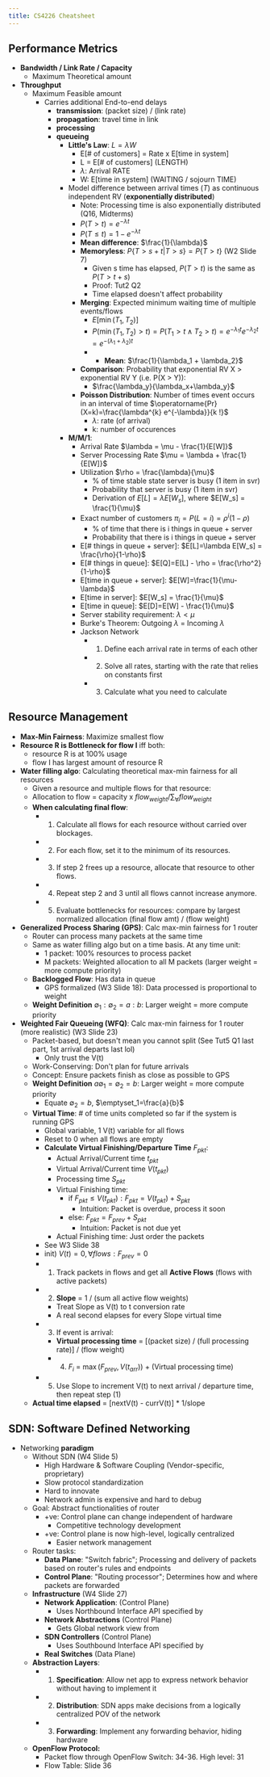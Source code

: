 ```yaml
---
title: CS4226 Cheatsheet
---
```


## Performance Metrics
* **Bandwidth / Link Rate / Capacity**
  * Maximum Theoretical amount
* **Throughput**
  * Maximum Feasible amount
    * Carries additional End-to-end delays
      * **transmission**: (packet size) / (link rate)
      * **propagation**: travel time in link
      * **processing**
      * **queueing**
        * **Little's Law**: $L = \lambda W$
          * E[# of customers] = Rate x E[time in system]
          * L = E[# of customers] (LENGTH)
          * $\lambda$: Arrival RATE 
          * W: E[time in system] (WAITING / sojourn TIME)
        * Model difference between arrival times ($T$) as continuous independent RV (**exponentially distributed**)
          * Note: Processing time is also exponentially distributed (Q16, Midterms)
          * $P(T > t) = e^{-\lambda t}$
          * $P(T \leq t) = 1-e^{-\lambda t}$
          * **Mean difference**: $\frac{1}{\lambda}$
          * **Memoryless**: $P\{T>s+t|T>s\} = P\{T>t\}$ (W2 Slide 7)
            * Given s time has elapsed, $P(T>t)$ is the same as $P(T>t+s)$
            * Proof: Tut2 Q2
            * Time elapsed doesn't affect probability
          * **Merging**: Expected minimum waiting time of multiple events/flows
            * $E[\min(T_1, T_2)]$
            * $P(\min(T_1, T_2) > t) = P(T_1 > t \wedge T_2 > t) = e^{-\lambda_{1} t} e^{-\lambda_{2} t} = e^{-(\lambda_{1} + \lambda_{2}) t}$
            * * **Mean**: $\frac{1}{\lambda_1 + \lambda_2}$
          * **Comparison**: Probability that exponential RV X > exponential RV Y (i.e. P(X > Y)):
            * $\frac{\lambda_y}{\lambda_x+\lambda_y}$
          * **Poisson Distribution**: Number of times event occurs in an interval of time $\operatorname{Pr}(X=k)=\frac{\lambda^{k} e^{-\lambda}}{k !}$
            * $\lambda$: rate (of arrival)
            * k: number of occurences
        * **M/M/1**: 
          * Arrival Rate $\lambda = \mu - \frac{1}{E[W]}$
          * Server Processing Rate $\mu = \lambda + \frac{1}{E[W]}$
          * Utilization $\rho = \frac{\lambda}{\mu}$
            * % of time stable state server is busy (1 item in svr)
            * Probability that server is busy (1 item in svr)
            * Derivation of $E[L] = \lambda E[W_s]$, where $E[W_s] = \frac{1}{\mu}$
          * Exact number of customers $\pi_i = P(L=i) = \rho^i(1-\rho)$
            * % of time that there is i things in queue + server
            * Probability that there is i things in queue + server
          * E[# things in queue + server]: $E[L]=\lambda E[W_s] = \frac{\rho}{1-\rho}$
          * E[# things in queue]: $E[Q]=E[L] - \rho = \frac{\rho^2}{1-\rho}$
          * E[time in queue + server]: $E[W]=\frac{1}{\mu-\lambda}$
          * E[time in server]: $E[W_s] = \frac{1}{\mu}$
          * E[time in queue]: $E[D]=E[W] - \frac{1}{\mu}$
          * Server stability requirement: $\lambda < \mu$
          * Burke's Theorem: Outgoing $\lambda$ = Incoming $\lambda$
          * Jackson Network
            * 1) Define each arrival rate in terms of each other
            * 2) Solve all rates, starting with the rate that relies on constants first
            * 3) Calculate what you need to calculate

## Resource Management
* **Max-Min Fairness**: Maximize smallest flow
* **Resource R is Bottleneck for flow I** iff both: 
  * resource R is at 100% usage
  * flow I has largest amount of resource R
* **Water filling algo**: Calculating theoretical max-min fairness for all resources
  * Given a resource and multiple flows for that resource:
  * Allocation to flow = capacity x $flow_{weight} / \sum_\forall flow_{weight}$
  * **When calculating final flow**: 
    * 1) Calculate all flows for each resource without carried over blockages.
    * 2) For each flow, set it to the minimum of its resources.
    * 3) If step 2 frees up a resource, allocate that resource to other flows.
    * 4) Repeat step 2 and 3 until all flows cannot increase anymore.
    * 5) Evaluate bottlenecks for resources: compare by largest normalized allocation (final flow amt) / (flow weight)
* **Generalized Process Sharing (GPS)**: Calc max-min fairness for 1 router
  * Router can process many packets at the same time
  * Same as water filling algo but on a time basis. At any time unit:
    * 1 packet: 100% resources to process packet
    * M packets: Weighted allocation to all M packets (larger weight = more compute priority)
  * **Backlogged Flow**: Has data in queue
    * GPS formalized (W3 Slide 18): Data processed is proportional to weight
  * **Weight Definition** $\emptyset_1:\emptyset_2 = a:b$: Larger weight = more compute priority
* **Weighted Fair Queueing (WFQ)**: Calc max-min fairness for 1 router (more realistic) (W3 Slide 23)
  * Packet-based, but doesn't mean you cannot split (See Tut5 Q1 last part, 1st arrival departs last lol)
    * Only trust the V(t)
  * Work-Conserving: Don't plan for future arrivals
  * Concept: Ensure packets finish as close as possible to GPS
  * **Weight Definition** $a\emptyset_1=\emptyset_2 = b$: Larger weight = more compute priority
    * Equate $\emptyset_2 = b$, $\emptyset_1=\frac{a}{b}$
  * **Virtual Time**: # of time units completed so far if the system is running GPS
    * Global variable, 1 V(t) variable for all flows
    * Reset to 0 when all flows are empty
    * **Calculate Virtual Finishing/Departure Time** $F_{pkt}$: 
      * Actual Arrival/Current time $t_{pkt}$
      * Virtual Arrival/Current time $V(t_{pkt})$
      * Processing time $S_{pkt}$
      * Virtual Finishing time:
        * if $F_{pkt} \leq V(t_{pkt}): F_{pkt} = V(t_{pkt}) + S_{pkt}$
          * Intuition: Packet is overdue, process it soon
        * else: $F_{pkt} = F_{prev} + S_{pkt}$
          * Intuition: Packet is not due yet
      * Actual Finishing time: Just order the packets
    * See W3 Slide 38
    * init) $V(t) = 0, \forall flows: F_{prev} = 0$
    * 1) Track packets in flows and get all **Active Flows** (flows with active packets)
    * 2) **Slope** = 1 / (sum all active flow weights)
      * Treat Slope as V(t) to t conversion rate
      * A real second elapses for every Slope virtual time
    * 3) If event is arrival:
      * **Virtual processing time** = [(packet size) / (full processing rate)] / (flow weight)
      * 4) $F_i$ = $\max(F_{prev}, V(t_{arr}))$ + (Virtual processing time)
    * 5) Use Slope to increment V(t) to next arrival / departure time, then repeat step (1)
  * **Actual time elapsed** = [nextV(t) - currV(t)] * 1/slope

## SDN: Software Defined Networking
* Networking **paradigm**
  * Without SDN (W4 Slide 5)
    * High Hardware & Software Coupling (Vendor-specific, proprietary)
    * Slow protocol standardization
    * Hard to innovate
    * Network admin is expensive and hard to debug
  * Goal: Abstract functionalities of router
    * +ve: Control plane can change independent of hardware
      * Competitive technology development
    * +ve: Control plane is now high-level, logically centralized
      * Easier network management
  * Router tasks:
    * **Data Plane**: "Switch fabric"; Processing and delivery of packets based on router's rules and endpoints
    * **Control Plane**: "Routing processor"; Determines how and where packets are forwarded
  * **Infrastructure** (W4 Slide 27)
    * **Network Application**: (Control Plane)
      * Uses Northbound Interface API specified by
    * **Network Abstractions** (Control Plane)
      * Gets Global network view from
    * **SDN Controllers** (Control Plane)
      * Uses Southbound Interface API specified by
    * **Real Switches** (Data Plane)
  * **Abstraction Layers**:
    * 1) **Specification**: Allow net app to express network behavior without having to implement it
    * 2) **Distribution**: SDN apps make decisions from a logically centralized POV of the network
    * 3) **Forwarding**: Implement any forwarding behavior, hiding hardware
  * **OpenFlow Protocol:** 
    * Packet flow through OpenFlow Switch: 34-36. High level: 31
    * Flow Table: Slide 36